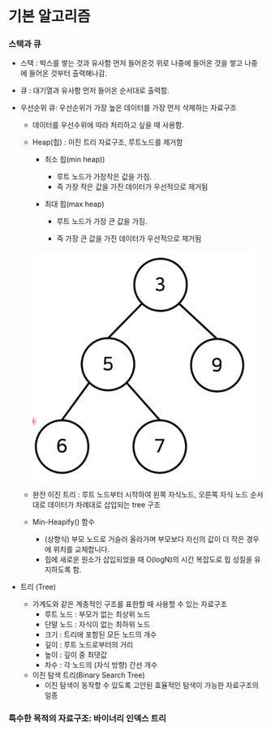 # 기본 알고리즘

### 스택과 큐

- 스택 : 박스를 쌓는 것과 유사함
  먼저 들어온것 위로 나중에 들어온 것을 쌓고 나중에 들어온 것부터 출력해나감.
- 큐 : 대기열과 유사함
  먼저 들어온 순서대로 출력함.

- 우선순위 큐: 우선순위가 가장 높은 데이터를 가장 먼저 삭제하는 자료구조

  - 데이터를 우선수위에 따라 처리하고 싶을 때 사용함.

  - Heap(힙) : 이진 트리 자료구조, 루트노드를 제거함

    - 최소 힙(min heap))

      - 루트 노드가 가장작은 값을 가짐.
      - 즉 가장 작은 값을 가진 데이터가 우선적으로 제거됨

    - 최대 힙(max heap)

      - 루트 노드가 가장 큰 값을 가짐.

      - 즉 가장 큰 값을 가진 데이터가 우선적으로 제거됨

        

    ![image-20220723203909114](algorithm.assets/image-20220723203909114.png)

  - 완전 이진 트리  : 루트 노드부터 시작하여 왼쪽 자식노드, 오른쪽 자식 노드 순서대로 데이터가 차례대로 삽입되는 tree 구조

  - Min-Heapify() 함수

    - (상향식) 부모 노드로 거슬러 올라가며 부모보다 자신의 값이 더 작은 경우에 위치를 교체합니다.
    - 힙에 새로운 원소가 삽입되었을 때 O(logN)의 시간 복잡도로 힙 성질을 유지하도록 함.

- 트리 (Tree)
  - 가계도와 같은 계층적인 구조를 표한할 때 사용할 수 있는 자료구조
    - 루트 노드 : 부모가 없는 최상위 노드
    - 단말 노드 : 자식이 없는 최하위 노드
    - 크기 : 트리에 포함된 모든 노드의 개수
    - 깊이 : 루트 노드로부터의 거리
    - 높이 : 깊이 중 최댓값
    - 차수 : 각 노드의 (자식 방향) 간선 개수
  - 이진 탐색 트리(Binary Search Tree)
    - 이진 탐색이 동작할 수 있도록 고안된 효율적인 탐색이 가능한 자료구조의 일종

### 특수한 목적의 자료구조: 바이너리 인덱스 트리